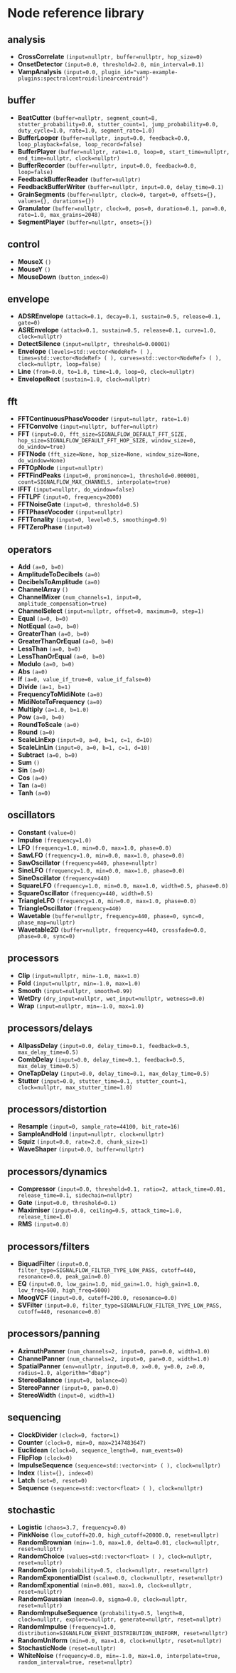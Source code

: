# Node reference library

## analysis

- **CrossCorrelate** `(input=nullptr, buffer=nullptr, hop_size=0)`
- **OnsetDetector** `(input=0.0, threshold=2.0, min_interval=0.1)`
- **VampAnalysis** `(input=0.0, plugin_id="vamp-example-plugins:spectralcentroid:linearcentroid")`

## buffer

- **BeatCutter** `(buffer=nullptr, segment_count=8, stutter_probability=0.0, stutter_count=1, jump_probability=0.0, duty_cycle=1.0, rate=1.0, segment_rate=1.0)`
- **BufferLooper** `(buffer=nullptr, input=0.0, feedback=0.0, loop_playback=false, loop_record=false)`
- **BufferPlayer** `(buffer=nullptr, rate=1.0, loop=0, start_time=nullptr, end_time=nullptr, clock=nullptr)`
- **BufferRecorder** `(buffer=nullptr, input=0.0, feedback=0.0, loop=false)`
- **FeedbackBufferReader** `(buffer=nullptr)`
- **FeedbackBufferWriter** `(buffer=nullptr, input=0.0, delay_time=0.1)`
- **GrainSegments** `(buffer=nullptr, clock=0, target=0, offsets={}, values={}, durations={})`
- **Granulator** `(buffer=nullptr, clock=0, pos=0, duration=0.1, pan=0.0, rate=1.0, max_grains=2048)`
- **SegmentPlayer** `(buffer=nullptr, onsets={})`

## control

- **MouseX** `()`
- **MouseY** `()`
- **MouseDown** `(button_index=0)`

## envelope

- **ADSREnvelope** `(attack=0.1, decay=0.1, sustain=0.5, release=0.1, gate=0)`
- **ASREnvelope** `(attack=0.1, sustain=0.5, release=0.1, curve=1.0, clock=nullptr)`
- **DetectSilence** `(input=nullptr, threshold=0.00001)`
- **Envelope** `(levels=std::vector<NodeRef> ( ), times=std::vector<NodeRef> ( ), curves=std::vector<NodeRef> ( ), clock=nullptr, loop=false)`
- **Line** `(from=0.0, to=1.0, time=1.0, loop=0, clock=nullptr)`
- **EnvelopeRect** `(sustain=1.0, clock=nullptr)`

## fft

- **FFTContinuousPhaseVocoder** `(input=nullptr, rate=1.0)`
- **FFTConvolve** `(input=nullptr, buffer=nullptr)`
- **FFT** `(input=0.0, fft_size=SIGNALFLOW_DEFAULT_FFT_SIZE, hop_size=SIGNALFLOW_DEFAULT_FFT_HOP_SIZE, window_size=0, do_window=true)`
- **FFTNode** `(fft_size=None, hop_size=None, window_size=None, do_window=None)`
- **FFTOpNode** `(input=nullptr)`
- **FFTFindPeaks** `(input=0, prominence=1, threshold=0.000001, count=SIGNALFLOW_MAX_CHANNELS, interpolate=true)`
- **IFFT** `(input=nullptr, do_window=false)`
- **FFTLPF** `(input=0, frequency=2000)`
- **FFTNoiseGate** `(input=0, threshold=0.5)`
- **FFTPhaseVocoder** `(input=nullptr)`
- **FFTTonality** `(input=0, level=0.5, smoothing=0.9)`
- **FFTZeroPhase** `(input=0)`

## operators

- **Add** `(a=0, b=0)`
- **AmplitudeToDecibels** `(a=0)`
- **DecibelsToAmplitude** `(a=0)`
- **ChannelArray** `()`
- **ChannelMixer** `(num_channels=1, input=0, amplitude_compensation=true)`
- **ChannelSelect** `(input=nullptr, offset=0, maximum=0, step=1)`
- **Equal** `(a=0, b=0)`
- **NotEqual** `(a=0, b=0)`
- **GreaterThan** `(a=0, b=0)`
- **GreaterThanOrEqual** `(a=0, b=0)`
- **LessThan** `(a=0, b=0)`
- **LessThanOrEqual** `(a=0, b=0)`
- **Modulo** `(a=0, b=0)`
- **Abs** `(a=0)`
- **If** `(a=0, value_if_true=0, value_if_false=0)`
- **Divide** `(a=1, b=1)`
- **FrequencyToMidiNote** `(a=0)`
- **MidiNoteToFrequency** `(a=0)`
- **Multiply** `(a=1.0, b=1.0)`
- **Pow** `(a=0, b=0)`
- **RoundToScale** `(a=0)`
- **Round** `(a=0)`
- **ScaleLinExp** `(input=0, a=0, b=1, c=1, d=10)`
- **ScaleLinLin** `(input=0, a=0, b=1, c=1, d=10)`
- **Subtract** `(a=0, b=0)`
- **Sum** `()`
- **Sin** `(a=0)`
- **Cos** `(a=0)`
- **Tan** `(a=0)`
- **Tanh** `(a=0)`

## oscillators

- **Constant** `(value=0)`
- **Impulse** `(frequency=1.0)`
- **LFO** `(frequency=1.0, min=0.0, max=1.0, phase=0.0)`
- **SawLFO** `(frequency=1.0, min=0.0, max=1.0, phase=0.0)`
- **SawOscillator** `(frequency=440, phase=nullptr)`
- **SineLFO** `(frequency=1.0, min=0.0, max=1.0, phase=0.0)`
- **SineOscillator** `(frequency=440)`
- **SquareLFO** `(frequency=1.0, min=0.0, max=1.0, width=0.5, phase=0.0)`
- **SquareOscillator** `(frequency=440, width=0.5)`
- **TriangleLFO** `(frequency=1.0, min=0.0, max=1.0, phase=0.0)`
- **TriangleOscillator** `(frequency=440)`
- **Wavetable** `(buffer=nullptr, frequency=440, phase=0, sync=0, phase_map=nullptr)`
- **Wavetable2D** `(buffer=nullptr, frequency=440, crossfade=0.0, phase=0.0, sync=0)`

## processors

- **Clip** `(input=nullptr, min=-1.0, max=1.0)`
- **Fold** `(input=nullptr, min=-1.0, max=1.0)`
- **Smooth** `(input=nullptr, smooth=0.99)`
- **WetDry** `(dry_input=nullptr, wet_input=nullptr, wetness=0.0)`
- **Wrap** `(input=nullptr, min=-1.0, max=1.0)`

## processors/delays

- **AllpassDelay** `(input=0.0, delay_time=0.1, feedback=0.5, max_delay_time=0.5)`
- **CombDelay** `(input=0.0, delay_time=0.1, feedback=0.5, max_delay_time=0.5)`
- **OneTapDelay** `(input=0.0, delay_time=0.1, max_delay_time=0.5)`
- **Stutter** `(input=0.0, stutter_time=0.1, stutter_count=1, clock=nullptr, max_stutter_time=1.0)`

## processors/distortion

- **Resample** `(input=0, sample_rate=44100, bit_rate=16)`
- **SampleAndHold** `(input=nullptr, clock=nullptr)`
- **Squiz** `(input=0.0, rate=2.0, chunk_size=1)`
- **WaveShaper** `(input=0.0, buffer=nullptr)`

## processors/dynamics

- **Compressor** `(input=0.0, threshold=0.1, ratio=2, attack_time=0.01, release_time=0.1, sidechain=nullptr)`
- **Gate** `(input=0.0, threshold=0.1)`
- **Maximiser** `(input=0.0, ceiling=0.5, attack_time=1.0, release_time=1.0)`
- **RMS** `(input=0.0)`

## processors/filters

- **BiquadFilter** `(input=0.0, filter_type=SIGNALFLOW_FILTER_TYPE_LOW_PASS, cutoff=440, resonance=0.0, peak_gain=0.0)`
- **EQ** `(input=0.0, low_gain=1.0, mid_gain=1.0, high_gain=1.0, low_freq=500, high_freq=5000)`
- **MoogVCF** `(input=0.0, cutoff=200.0, resonance=0.0)`
- **SVFilter** `(input=0.0, filter_type=SIGNALFLOW_FILTER_TYPE_LOW_PASS, cutoff=440, resonance=0.0)`

## processors/panning

- **AzimuthPanner** `(num_channels=2, input=0, pan=0.0, width=1.0)`
- **ChannelPanner** `(num_channels=2, input=0, pan=0.0, width=1.0)`
- **SpatialPanner** `(env=nullptr, input=0.0, x=0.0, y=0.0, z=0.0, radius=1.0, algorithm="dbap")`
- **StereoBalance** `(input=0, balance=0)`
- **StereoPanner** `(input=0, pan=0.0)`
- **StereoWidth** `(input=0, width=1)`

## sequencing

- **ClockDivider** `(clock=0, factor=1)`
- **Counter** `(clock=0, min=0, max=2147483647)`
- **Euclidean** `(clock=0, sequence_length=0, num_events=0)`
- **FlipFlop** `(clock=0)`
- **ImpulseSequence** `(sequence=std::vector<int> ( ), clock=nullptr)`
- **Index** `(list={}, index=0)`
- **Latch** `(set=0, reset=0)`
- **Sequence** `(sequence=std::vector<float> ( ), clock=nullptr)`

## stochastic

- **Logistic** `(chaos=3.7, frequency=0.0)`
- **PinkNoise** `(low_cutoff=20.0, high_cutoff=20000.0, reset=nullptr)`
- **RandomBrownian** `(min=-1.0, max=1.0, delta=0.01, clock=nullptr, reset=nullptr)`
- **RandomChoice** `(values=std::vector<float> ( ), clock=nullptr, reset=nullptr)`
- **RandomCoin** `(probability=0.5, clock=nullptr, reset=nullptr)`
- **RandomExponentialDist** `(scale=0.0, clock=nullptr, reset=nullptr)`
- **RandomExponential** `(min=0.001, max=1.0, clock=nullptr, reset=nullptr)`
- **RandomGaussian** `(mean=0.0, sigma=0.0, clock=nullptr, reset=nullptr)`
- **RandomImpulseSequence** `(probability=0.5, length=8, clock=nullptr, explore=nullptr, generate=nullptr, reset=nullptr)`
- **RandomImpulse** `(frequency=1.0, distribution=SIGNALFLOW_EVENT_DISTRIBUTION_UNIFORM, reset=nullptr)`
- **RandomUniform** `(min=0.0, max=1.0, clock=nullptr, reset=nullptr)`
- **StochasticNode** `(reset=nullptr)`
- **WhiteNoise** `(frequency=0.0, min=-1.0, max=1.0, interpolate=true, random_interval=true, reset=nullptr)`

